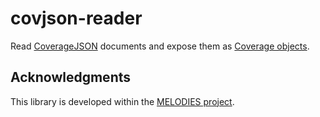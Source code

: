 # covjson-reader

Read [CoverageJSON](https://github.com/neothemachine/coveragejson) documents and expose them as [Coverage objects](https://github.com/neothemachine/coverage-jsapi).

## Acknowledgments

This library is developed within the [MELODIES project](http://www.melodiesproject.eu).
